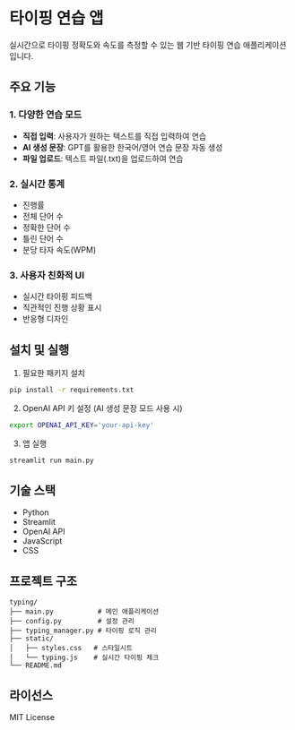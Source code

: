 # 타이핑 연습 앱

실시간으로 타이핑 정확도와 속도를 측정할 수 있는 웹 기반 타이핑 연습 애플리케이션입니다.

## 주요 기능

### 1. 다양한 연습 모드
- **직접 입력**: 사용자가 원하는 텍스트를 직접 입력하여 연습
- **AI 생성 문장**: GPT를 활용한 한국어/영어 연습 문장 자동 생성
- **파일 업로드**: 텍스트 파일(.txt)을 업로드하여 연습

### 2. 실시간 통계
- 진행률
- 전체 단어 수
- 정확한 단어 수
- 틀린 단어 수
- 분당 타자 속도(WPM)

### 3. 사용자 친화적 UI
- 실시간 타이핑 피드백
- 직관적인 진행 상황 표시
- 반응형 디자인

## 설치 및 실행

1. 필요한 패키지 설치
```bash
pip install -r requirements.txt
```

2. OpenAI API 키 설정 (AI 생성 문장 모드 사용 시)
```bash
export OPENAI_API_KEY='your-api-key'
```

3. 앱 실행
```bash
streamlit run main.py
```

## 기술 스택
- Python
- Streamlit
- OpenAI API
- JavaScript
- CSS

## 프로젝트 구조
```
typing/
├── main.py           # 메인 애플리케이션
├── config.py         # 설정 관리
├── typing_manager.py # 타이핑 로직 관리
├── static/
│   ├── styles.css   # 스타일시트
│   └── typing.js    # 실시간 타이핑 체크
└── README.md
```

## 라이선스
MIT License 